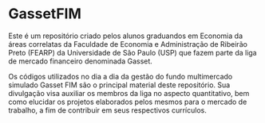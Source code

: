 # GassetFIM
Este é um repositório criado pelos alunos graduandos em Economia da áreas correlatas da Faculdade de Economia e Administração de Ribeirão Preto (FEARP) da Universidade de São Paulo (USP) que fazem parte da liga de mercado financeiro denominada Gasset. 

Os códigos utilizados no dia a dia da gestão do fundo multimercado simulado Gasset FIM são o principal material deste repositório. Sua divulgação visa auxiliar os membros da liga no aspecto quantitativo, bem como elucidar os projetos elaborados pelos mesmos para o mercado de trabalho, a fim de contribuir em seus respectivos currículos.
